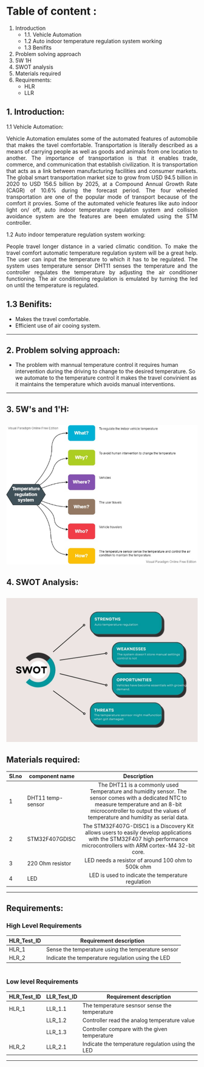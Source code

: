 # Table of content : #

1. Introduction 
	* 1.1. Vehicle Automation
	* 1.2 Auto indoor temperature regulation system working
	* 1.3 Benifits
2. Problem solving approach
3. 5W 1H
4. SWOT analysis  
5. Materials required
6. Requirements:
	* HLR
	* LLR

## 1. Introduction:
1.1 Vehicle Automation:
<p align ='justify'>
Vehicle  Automation emulates some of the  automated features of automobile that makes the tavel comfortable.
Transportation is literally described as a means of carrying people as well as goods and animals from one location to another. The importance of transportation is that it enables trade, commerce, and communication that establish civilization. It is transportation that acts as a link between manufacturing facilities and consumer markets. The global smart transportation market size to grow from USD 94.5 billion in 2020 to USD 156.5 billion by 2025, at a Compound Annual Growth Rate (CAGR) of 10.6% during the forecast period. The four wheeled transportation are one of the popular mode of transport because of the comfort it provies. Some of the automated vehicle features like auto indoor light on/ off, auto indoor temperature regulation system and collision avoidance system are the features are been emulated using the STM controller. 
</p >
1.2 Auto indoor temperature regulation system working: 
<p align ='justify'>
People travel longer distance in a varied climatic condition. To make the travel comfort automatic temperature regulation system will be a great help. The user can input the temperature to which it has to be regulated. The system uses temperature sensor DHT11 senses the temperature and the controller regulates the temperature by adjusting the air conditioner functioning. The air conditioning regulation is emulated by turning the led on until the temperature is regulated. 
</p>

## 1.3 Benifits: 
* Makes the travel comfortable.
* Efficient use of air cooing system.
-------------------------------------------------------------------------------------------
## 2. Problem solving approach: 
* The problem with mannual temperature control it requires human intervention during the driving to change to the desired temperature. So we automate to the temperature control it makes the travel convinient as it maintains the temperature which avoids manual interventions. 
-----------------------------------------------
## 3. 5W's and 1'H:

![w&h](https://github.com/tanmaypadhi08/MMC-APRIL22-TEAM2-VEHICLEAUTOMATION/blob/9c10c1b4882d07dba44d404f061f0c6e886c1761/Individual_Folders/99007456_yogesh/Images/5W1H%20Example.jpg)
------------------------------------------------------------------------
## 4. SWOT Analysis: ##
![SWOT](https://github.com/tanmaypadhi08/MMC-APRIL22-TEAM2-VEHICLEAUTOMATION/blob/9208d082f84dbb1735d7932643a7285ca2a625ae/Individual_Folders/99007456_yogesh/Images/SWOT.jpg)
------------------------------------------------------------------------
## Materials required:
|Sl.no | component name |Description|
| ---- | -------------- | :----: |
| 1 | DHT11 temp-sensor |The DHT11 is a commonly used Temperature and humidity sensor. The sensor comes with a dedicated NTC to measure temperature and an 8-bit microcontroller to output the values of temperature and humidity as serial data.|
| 2 |   STM32F407GDISC |The STM32F407G-DISC1 is a Discovery Kit allows users to easily develop applications with the STM32F407 high performance microcontrollers with ARM cortex-M4 32-bit core.|
| 3 | 220 Ohm resistor | LED needs a resistor  of around 100 ohm to 500k ohm | 
| 4 | LED | LED is used to indicate the temperature regulation |

-----------------------------------------
## Requirements:
### High Level Requirements

| HLR_Test_ID | Requirement description |
| ----------- | ----------------------- |
| HLR_1 | Sense the temperature using the temperature sensor |
| HLR_2 | Indicate the temperature regulation using the LED | 
#

### Low level Requirements
| HLR_Test_ID | LLR_Test_ID |  Requirement description |
| ----------- | ----------- | -------------------------- |
| HLR_1 | LLR_1.1| The temperature sesnsor sense the temperature |
| | LLR_1.2 | Controller read the analog temperature value | 
| | LLR_1.3 | Controller compare with the given temperature |
HLR_2 | LLR_2.1 | Indicate the temperature regulation using the LED |
 
----------------------------------------------


